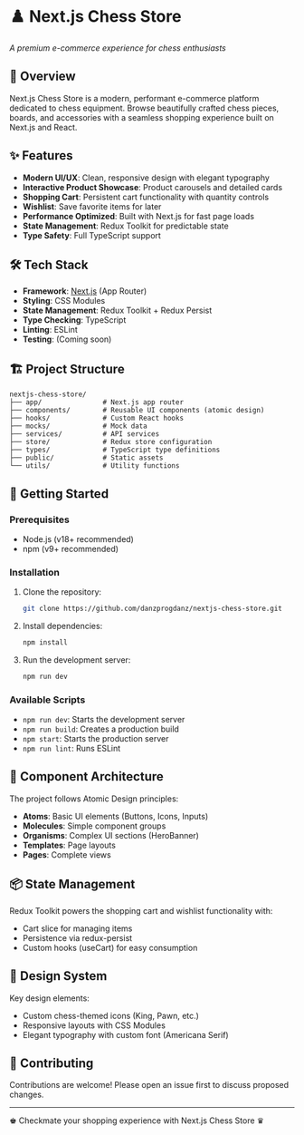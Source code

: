 # ♟️ Next.js Chess Store

*A premium e-commerce experience for chess enthusiasts*

## 🏁 Overview

Next.js Chess Store is a modern, performant e-commerce platform dedicated to chess equipment. Browse beautifully crafted chess pieces, boards, and accessories with a seamless shopping experience built on Next.js and React.

## ✨ Features

- **Modern UI/UX**: Clean, responsive design with elegant typography
- **Interactive Product Showcase**: Product carousels and detailed cards
- **Shopping Cart**: Persistent cart functionality with quantity controls
- **Wishlist**: Save favorite items for later
- **Performance Optimized**: Built with Next.js for fast page loads
- **State Management**: Redux Toolkit for predictable state
- **Type Safety**: Full TypeScript support

## 🛠️ Tech Stack

- **Framework**: [Next.js](https://nextjs.org/) (App Router)
- **Styling**: CSS Modules
- **State Management**: Redux Toolkit + Redux Persist
- **Type Checking**: TypeScript
- **Linting**: ESLint
- **Testing**: (Coming soon)

## 🏗️ Project Structure

```
nextjs-chess-store/
├── app/               # Next.js app router
├── components/        # Reusable UI components (atomic design)
├── hooks/             # Custom React hooks
├── mocks/             # Mock data
├── services/          # API services
├── store/             # Redux store configuration
├── types/             # TypeScript type definitions
├── public/            # Static assets
└── utils/             # Utility functions
```

## 🚀 Getting Started

### Prerequisites
- Node.js (v18+ recommended)
- npm (v9+ recommended)

### Installation
1. Clone the repository:
   ```bash
   git clone https://github.com/danzprogdanz/nextjs-chess-store.git
   ```
2. Install dependencies:
   ```bash
   npm install
   ```
3. Run the development server:
   ```bash
   npm run dev
   ```

### Available Scripts
- `npm run dev`: Starts the development server
- `npm run build`: Creates a production build
- `npm start`: Starts the production server
- `npm run lint`: Runs ESLint

## 🧩 Component Architecture

The project follows Atomic Design principles:

- **Atoms**: Basic UI elements (Buttons, Icons, Inputs)
- **Molecules**: Simple component groups
- **Organisms**: Complex UI sections (HeroBanner)
- **Templates**: Page layouts
- **Pages**: Complete views

## 📦 State Management

Redux Toolkit powers the shopping cart and wishlist functionality with:
- Cart slice for managing items
- Persistence via redux-persist
- Custom hooks (useCart) for easy consumption

## 🎨 Design System

Key design elements:
- Custom chess-themed icons (King, Pawn, etc.)
- Responsive layouts with CSS Modules
- Elegant typography with custom font (Americana Serif)

## 🤝 Contributing

Contributions are welcome! Please open an issue first to discuss proposed changes.

---

♚ Checkmate your shopping experience with Next.js Chess Store ♛
